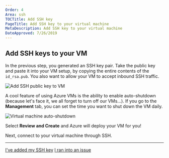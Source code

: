 ```yaml
---
Order: 4
Area: ssh
TOCTitle: Add SSH key
PageTitle: Add SSH key to your virtual machine
MetaDescription: Add SSH key to your virtual machine
DateApproved: 7/26/2019
---
```

## Add SSH keys to your VM

In the previous step, you generated an SSH key pair. Take the public key and paste it into your VM setup, by copying the entire contents of the `id_rsa.pub`. You also want to allow your VM to accept inbound SSH traffic.

![Add SSH public key to VM](images/ssh/add-ssh-public-key.png)

A cool feature of using Azure VMs is the ability to enable auto-shutdown (because let's face it, we all forget to turn off our VMs…). If you go to the **Management** tab, you can set the time you want to shut down the VM daily.

![Virtual machine auto-shutdown](images/ssh/vm-auto-shutdown.png)

Select **Review and Create** and Azure will deploy your VM for you!

Next, connect to your virtual machine through SSH.

----

<a class="tutorial-next-btn" href="/remote-tutorials/ssh/connect-to-vm">I've added my SSH key</a> <a class="tutorial-feedback-btn" onclick="reportIssue('remote-tutorials-ssh', 'add-ssh-key')" href="javascript:void(0)">I ran into an issue</a>
